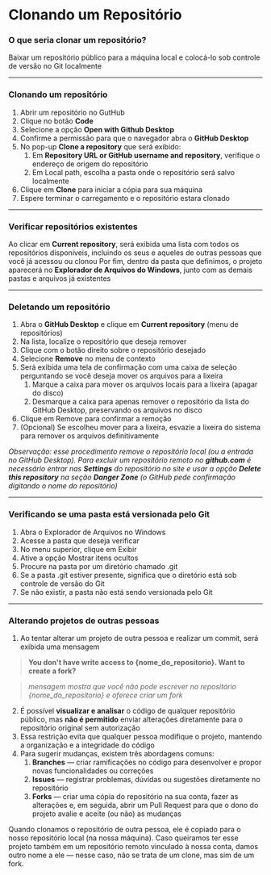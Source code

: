 # Clonando um Repositório

### O que seria clonar um repositório?
Baixar um repositório público para a máquina local e colocá-lo sob controle de versão no Git localmente

---

### Clonando um repositório
1. Abrir um repositório no GutHub
2. Clique no botão __Code__
3. Selecione a opção __Open with Github Desktop__
4. Confirme a permissão para que o navegador abra o __GitHub Desktop__
5. No pop-up __Clone a repository__ que será exibido:
   1. Em __Repository URL or GitHub username and repository__, verifique o endereço de origem do repositório
   2. Em Local path, escolha a pasta onde o repositório será salvo localmente
6. Clique em __Clone__ para iniciar a cópia para sua máquina
7. Espere terminar o carregamento e o repositório estara clonado

---

### Verificar repositórios existentes
Ao clicar em __Current repository__, será exibida uma lista com todos os repositórios disponíveis, incluindo os seus e aqueles de outras pessoas que você já acessou ou clonou
Por fim, dentro da pasta que definimos, o projeto aparecerá no __Explorador de Arquivos do Windows__, junto com as demais pastas e arquivos já existentes

---
### Deletando um repositório
1. Abra o __GitHub Desktop__ e clique em __Current repository__ (menu de repositórios)
2. Na lista, localize o repositório que deseja remover
3. Clique com o botão direito sobre o repositório desejado
4. Selecione __Remove__ no menu de contexto
5. Será exibida uma tela de confirmação com uma caixa de seleção perguntando se você deseja mover os arquivos para a lixeira
   1. Marque a caixa para mover os arquivos locais para a lixeira (apagar do disco)
   2. Desmarque a caixa para apenas remover o repositório da lista do GitHub Desktop, preservando os arquivos no disco
6. Clique em Remove para confirmar a remoção
7. (Opcional) Se escolheu mover para a lixeira, esvazie a lixeira do sistema para remover os arquivos definitivamente

_Observação: esse procedimento remove o repositório local (ou a entrada no GitHub Desktop). Para excluir um repositório remoto no __github.com__ é necessário entrar nas __Settings__ do repositório no site e usar a opção __Delete this repository__ na seção __Danger Zone__ (o GitHub pede confirmação digitando o nome do repositório)_

---

### Verificando se uma pasta está versionada pelo Git
1. Abra o Explorador de Arquivos no Windows
2. Acesse a pasta que deseja verificar
3. No menu superior, clique em Exibir
4. Ative a opção Mostrar itens ocultos
5. Procure na pasta por um diretório chamado .git
6. Se a pasta .git estiver presente, significa que o diretório está sob controle de versão do Git
7. Se não existir, a pasta não está sendo versionada pelo Git
---
### Alterando projetos de outras pessoas
1. Ao tentar alterar um projeto de outra pessoa e realizar um commit, será exibida uma mensagem 
> __You don't have write access to {nome_do_repositorio}. Want to create a fork?__

> *mensagem mostra que você não pode escrever no repositório {nome_do_repositorio} e oferece criar um fork*

2. É possível __visualizar e analisar__ o código de qualquer repositório público, mas __não é permitido__ enviar alterações diretamente para o repositório original sem autorização
3. Essa restrição evita que qualquer pessoa modifique o projeto, mantendo a organização e a integridade do código
4. Para sugerir mudanças, existem três abordagens comuns:
   1. __Branches__ — criar ramificações no código para desenvolver e propor novas funcionalidades ou correções
   2. __Issues__ — registrar problemas, dúvidas ou sugestões diretamente no repositório
   3. __Forks__ — criar uma cópia do repositório na sua conta, fazer as alterações e, em seguida, abrir um Pull Request para que o dono do projeto avalie e aceite (ou não) as mudanças

Quando clonamos o repositório de outra pessoa, ele é copiado para o nosso repositório local (na nossa máquina). Caso queiramos ter esse projeto também em um repositório remoto vinculado à nossa conta, damos outro nome a ele — nesse caso, não se trata de um clone, mas sim de um fork.